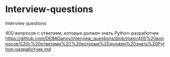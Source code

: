 # Interview-questions
Interview questions

400 вопросов с ответами, которые должен знать Python-разработчик
https://github.com/DEBAGanov/interview_questions/blob/main/400%20вопросов%20с%20ответами%2C%20которые%20должен%20знать%20Python-разработчик.md

